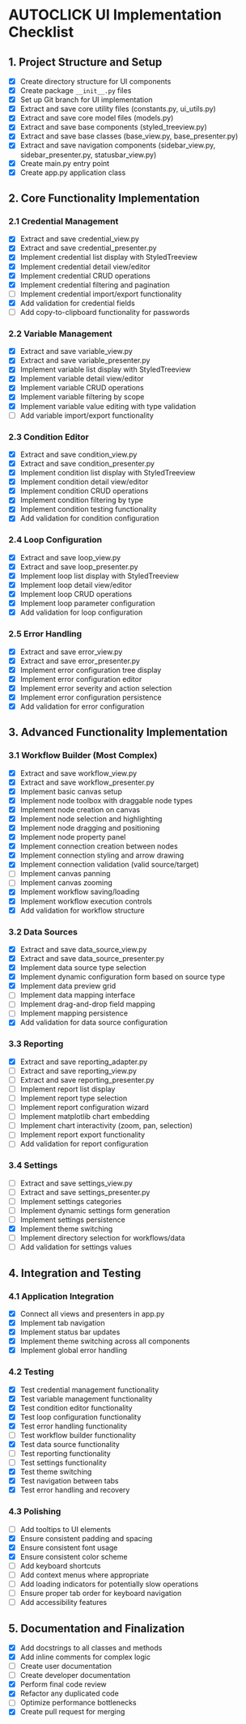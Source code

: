 # AUTOCLICK UI Implementation Checklist

## 1. Project Structure and Setup

- [x] Create directory structure for UI components
- [x] Create package `__init__.py` files
- [x] Set up Git branch for UI implementation
- [x] Extract and save core utility files (constants.py, ui_utils.py)
- [x] Extract and save core model files (models.py)
- [x] Extract and save base components (styled_treeview.py)
- [x] Extract and save base classes (base_view.py, base_presenter.py)
- [x] Extract and save navigation components (sidebar_view.py, sidebar_presenter.py, statusbar_view.py)
- [x] Create main.py entry point
- [x] Create app.py application class

## 2. Core Functionality Implementation

### 2.1 Credential Management

- [x] Extract and save credential_view.py
- [x] Extract and save credential_presenter.py
- [x] Implement credential list display with StyledTreeview
- [x] Implement credential detail view/editor
- [x] Implement credential CRUD operations
- [x] Implement credential filtering and pagination
- [ ] Implement credential import/export functionality
- [x] Add validation for credential fields
- [ ] Add copy-to-clipboard functionality for passwords

### 2.2 Variable Management

- [x] Extract and save variable_view.py
- [x] Extract and save variable_presenter.py
- [x] Implement variable list display with StyledTreeview
- [x] Implement variable detail view/editor
- [x] Implement variable CRUD operations
- [x] Implement variable filtering by scope
- [x] Implement variable value editing with type validation
- [ ] Add variable import/export functionality

### 2.3 Condition Editor

- [x] Extract and save condition_view.py
- [x] Extract and save condition_presenter.py
- [x] Implement condition list display with StyledTreeview
- [x] Implement condition detail view/editor
- [x] Implement condition CRUD operations
- [x] Implement condition filtering by type
- [x] Implement condition testing functionality
- [x] Add validation for condition configuration

### 2.4 Loop Configuration

- [x] Extract and save loop_view.py
- [x] Extract and save loop_presenter.py
- [x] Implement loop list display with StyledTreeview
- [x] Implement loop detail view/editor
- [x] Implement loop CRUD operations
- [x] Implement loop parameter configuration
- [x] Add validation for loop configuration

### 2.5 Error Handling

- [x] Extract and save error_view.py
- [x] Extract and save error_presenter.py
- [x] Implement error configuration tree display
- [x] Implement error configuration editor
- [x] Implement error severity and action selection
- [x] Implement error configuration persistence
- [x] Add validation for error configuration

## 3. Advanced Functionality Implementation

### 3.1 Workflow Builder (Most Complex)

- [x] Extract and save workflow_view.py
- [x] Extract and save workflow_presenter.py
- [x] Implement basic canvas setup
- [x] Implement node toolbox with draggable node types
- [x] Implement node creation on canvas
- [x] Implement node selection and highlighting
- [x] Implement node dragging and positioning
- [x] Implement node property panel
- [x] Implement connection creation between nodes
- [x] Implement connection styling and arrow drawing
- [x] Implement connection validation (valid source/target)
- [ ] Implement canvas panning
- [ ] Implement canvas zooming
- [x] Implement workflow saving/loading
- [x] Implement workflow execution controls
- [x] Add validation for workflow structure

### 3.2 Data Sources

- [x] Extract and save data_source_view.py
- [x] Extract and save data_source_presenter.py
- [x] Implement data source type selection
- [x] Implement dynamic configuration form based on source type
- [x] Implement data preview grid
- [ ] Implement data mapping interface
- [ ] Implement drag-and-drop field mapping
- [ ] Implement mapping persistence
- [x] Add validation for data source configuration

### 3.3 Reporting

- [x] Extract and save reporting_adapter.py
- [ ] Extract and save reporting_view.py
- [ ] Extract and save reporting_presenter.py
- [ ] Implement report list display
- [ ] Implement report type selection
- [ ] Implement report configuration wizard
- [ ] Implement matplotlib chart embedding
- [ ] Implement chart interactivity (zoom, pan, selection)
- [ ] Implement report export functionality
- [ ] Add validation for report configuration

### 3.4 Settings

- [ ] Extract and save settings_view.py
- [ ] Extract and save settings_presenter.py
- [ ] Implement settings categories
- [ ] Implement dynamic settings form generation
- [ ] Implement settings persistence
- [x] Implement theme switching
- [ ] Implement directory selection for workflows/data
- [ ] Add validation for settings values

## 4. Integration and Testing

### 4.1 Application Integration

- [x] Connect all views and presenters in app.py
- [x] Implement tab navigation
- [x] Implement status bar updates
- [x] Implement theme switching across all components
- [x] Implement global error handling

### 4.2 Testing

- [x] Test credential management functionality
- [x] Test variable management functionality
- [x] Test condition editor functionality
- [x] Test loop configuration functionality
- [x] Test error handling functionality
- [ ] Test workflow builder functionality
- [x] Test data source functionality
- [ ] Test reporting functionality
- [ ] Test settings functionality
- [x] Test theme switching
- [x] Test navigation between tabs
- [x] Test error handling and recovery

### 4.3 Polishing

- [ ] Add tooltips to UI elements
- [x] Ensure consistent padding and spacing
- [x] Ensure consistent font usage
- [x] Ensure consistent color scheme
- [ ] Add keyboard shortcuts
- [ ] Add context menus where appropriate
- [ ] Add loading indicators for potentially slow operations
- [ ] Ensure proper tab order for keyboard navigation
- [ ] Add accessibility features

## 5. Documentation and Finalization

- [x] Add docstrings to all classes and methods
- [x] Add inline comments for complex logic
- [ ] Create user documentation
- [ ] Create developer documentation
- [x] Perform final code review
- [x] Refactor any duplicated code
- [ ] Optimize performance bottlenecks
- [x] Create pull request for merging
